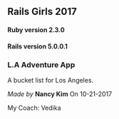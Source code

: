 ## Rails Girls 2017

#### Ruby version 2.3.0
#### Rails version 5.0.0.1

### L.A Adventure App

A bucket list for Los Angeles.

*Made by* **Nancy Kim**
On 10-21-2017

My Coach: Vedika
